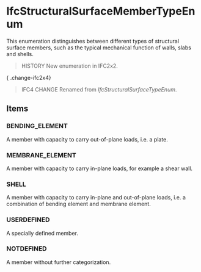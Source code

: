 # IfcStructuralSurfaceMemberTypeEnum

This enumeration distinguishes between different types of structural surface members, such as the typical mechanical function of walls, slabs and shells.

> HISTORY New enumeration in IFC2x2.

{ .change-ifc2x4}
> IFC4 CHANGE Renamed from _IfcStructuralSurfaceTypeEnum_.

## Items

### BENDING_ELEMENT
A member with capacity to carry out-of-plane loads, i.e. a plate.

### MEMBRANE_ELEMENT
A member with capacity to carry in-plane loads, for example a shear wall.

### SHELL
A member with capacity to carry in-plane and out-of-plane loads, i.e. a combination of bending element and membrane element.

### USERDEFINED
A specially defined member.

### NOTDEFINED
A member without further categorization.
